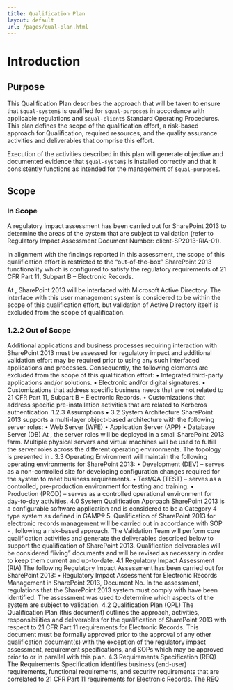 ```yaml
---
title: Qualification Plan
layout: default
url: /pages/qual-plan.html
---
```

# Introduction
## Purpose
This Qualification Plan describes the approach that will be taken to ensure that `$qual-system$` is qualified for `$qual-purpose$` in accordance with applicable regulations and `$qual-client$` Standard Operating Procedures.
This plan defines the scope of the qualification effort, a risk-based approach for Qualification, required resources, and the quality assurance activities and deliverables that comprise this effort.  

Execution of the activities described in this plan will generate objective and documented evidence that `$qual-system$` is installed correctly and that it consistently functions as intended for the management of `$qual-purpose$`.

## Scope
### In Scope
A regulatory impact assessment has been carried out for SharePoint 2013 to determine the areas of the system that are subject to validation (refer to Regulatory Impact Assessment Document Number: client-SP2013-RIA-01).

In alignment with the findings reported in this assessment, the scope of this qualification effort is restricted to the “out-of-the-box” SharePoint 2013 functionality which is configured to satisfy the regulatory requirements of 21 CFR Part 11, Subpart B – Electronic Records.

At <Insert Client Name>, SharePoint 2013 will be interfaced with Microsoft Active Directory. The interface
with this user management system is considered to be within the scope of this qualification effort, but
validation of Active Directory itself is excluded from the scope of qualification.

### 1.2.2 Out of Scope
Additional applications and business processes requiring interaction with SharePoint 2013 must be assessed
for regulatory impact and additional validation effort may be required prior to using any such interfaced
applications and processes. Consequently, the following elements are excluded from the scope of this
qualification effort:
• Integrated third-party applications and/or solutions.
• Electronic and/or digital signatures.
• Customizations that address specific business needs that are not related to 21 CFR Part 11, Subpart B –
Electronic Records.
• Customizations that address specific pre-installation activities that are related to Kerberos
authentication.
1.2.3 Assumptions
• <List assumptions>
3.2 System Architecture
SharePoint 2013 supports a multi-layer object-based architecture with the following server roles:
• Web Server (WFE)
• Application Server (APP)
• Database Server (DB)
At <Insert Client Name>, the server roles will be deployed in a small SharePoint 2013 farm. Multiple physical
servers and virtual machines will be used to fulfill the server roles across the different operating
environments. The topology is presented in <Insert System Architecture Diagram or Reference to a System
Description Document>.
3.3 Operating Environment
<Insert Client Name> will maintain the following operating environments for SharePoint 2013:
• Development (DEV) – serves as a non-controlled site for developing configuration changes required for
the system to meet business requirements.
• Test/QA (TEST) – serves as a controlled, pre-production environment for testing and training.
• Production (PROD) – serves as a controlled operational environment for day-to-day activities.
4.0 System Qualification Approach
SharePoint 2013 is a configurable software application and is considered to be a Category 4 type system as defined
in GAMP® 5.
Qualification of SharePoint 2013 for electronic records management will be carried out in accordance with <Insert
Client Name> SOP <Document Number> - <Document Title>, following a risk-based approach.
The Validation Team will perform core qualification activities and generate the deliverables described below to
support the qualification of SharePoint 2013. Qualification deliverables will be considered “living” documents and
will be revised as necessary in order to keep them current and up-to-date.
4.1 Regulatory Impact Assessment (RIA)
The following Regulatory Impact Assessment has been carried out for SharePoint 2013:
• Regulatory Impact Assessment for Electronic Records Management in SharePoint 2013, Document No.
<client-SP2013-RIA-01>
In the assessment, regulations that the SharePoint 2013 system must comply with have been identified. The
assessment was used to determine which aspects of the system are subject to validation.
4.2 Qualification Plan (QPL)
The Qualification Plan (this document) outlines the approach, activities, responsibilities and deliverables for
the qualification of SharePoint 2013 with respect to 21 CFR Part 11 requirements for Electronic Records.
This document must be formally approved prior to the approval of any other qualification document(s) with
the exception of the regulatory impact assessment, requirement specifications, and SOPs which may be
approved prior to or in parallel with this plan.
4.3 Requirements Specification (REQ)
The Requirements Specification identifies business (end-user) requirements, functional requirements, and
security requirements that are correlated to 21 CFR Part 11 requirements for Electronic Records. The REQ
